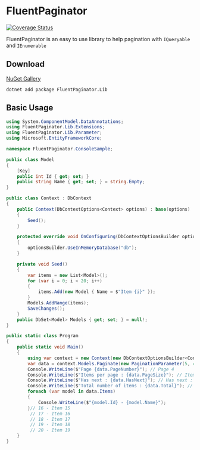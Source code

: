 # FluentPaginator

[![Coverage Status](https://coveralls.io/repos/github/Ola-jed/FluentPaginator/badge.svg?branch=dev)](https://coveralls.io/github/Ola-jed/FluentPaginator?branch=dev)

FluentPaginator is an easy to use library to help pagination with `IQueryable` and `IEnumerable`

## Download

[NuGet Gallery](https://www.nuget.org/packages/FluentPaginator.Lib/)

```shell
dotnet add package FluentPaginator.Lib
```

## Basic Usage

```c#
using System.ComponentModel.DataAnnotations;
using FluentPaginator.Lib.Extensions;
using FluentPaginator.Lib.Parameter;
using Microsoft.EntityFrameworkCore;

namespace FluentPaginator.ConsoleSample;

public class Model
{
    [Key]
    public int Id { get; set; }
    public string Name { get; set; } = string.Empty;
}

public class Context : DbContext
{
    public Context(DbContextOptions<Context> options) : base(options)
    {
        Seed();
    }

    protected override void OnConfiguring(DbContextOptionsBuilder optionsBuilder)
    {
        optionsBuilder.UseInMemoryDatabase("db");
    }

    private void Seed()
    {
        var items = new List<Model>();
        for (var i = 0; i < 20; i++)
        {
            items.Add(new Model { Name = $"Item {i}" });
        }
        Models.AddRange(items);
        SaveChanges();
    }
    public DbSet<Model> Models { get; set; } = null!;
}

public static class Program
{
    public static void Main()
    {
        using var context = new Context(new DbContextOptionsBuilder<Context>().Options);
        var data = context.Models.Paginate(new PaginationParameter(5, 4), x => x.Id);
        Console.WriteLine($"Page {data.PageNumber}"); // Page 4
        Console.WriteLine($"Items per page : {data.PageSize}"); // Items per page : 5
        Console.WriteLine($"Has next : {data.HasNext}"); // Has next : False
        Console.WriteLine($"Total number of items : {data.Total}"); // Total number of items : 20
        foreach (var model in data.Items)
        {
            Console.WriteLine($"{model.Id} - {model.Name}");
        }// 16 - Item 15
         // 17 - Item 16
         // 18 - Item 17
         // 19 - Item 18
         // 20 - Item 19
    }
}
```